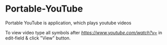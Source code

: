 # Portable-YouTube
Portable YouTube is application, which plays youtube videos

To view video type all symbols after *https://www.youtube.com/watch?v=* in edit-field & click "View" button.
